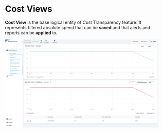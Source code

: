 # Cost Views

**Cost View** is the base logical entity of Cost Transparency feature. It represents filtered absolute spend that can be **saved** and that alerts and reports can be **applied** to.

![Cost View](<../../.gitbook/assets/image (7).png>)
